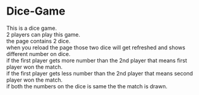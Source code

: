 # Dice-Game
This is a dice game.<br>
2 players can play this game.<br>
the page contains 2 dice.<br>
when you reload the page those two dice will get refreshed and shows different number on dice.<br>
if the first player gets more number than the 2nd player that means first player won the match.<br>
if the first player gets less number than the 2nd player that means second player won the match.<br>
if both the numbers on the dice is same the the match is drawn.<br>
